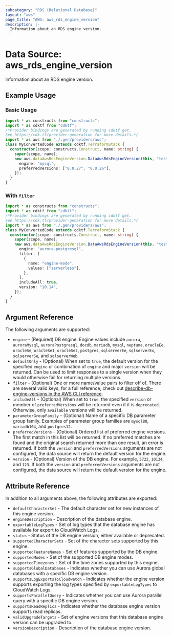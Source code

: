 ```yaml
---
subcategory: "RDS (Relational Database)"
layout: "aws"
page_title: "AWS: aws_rds_engine_version"
description: |-
  Information about an RDS engine version.
---
```


# Data Source: aws_rds_engine_version

Information about an RDS engine version.

## Example Usage

### Basic Usage

```typescript
import * as constructs from "constructs";
import * as cdktf from "cdktf";
/*Provider bindings are generated by running cdktf get.
See https://cdk.tf/provider-generation for more details.*/
import * as aws from "./.gen/providers/aws";
class MyConvertedCode extends cdktf.TerraformStack {
  constructor(scope: constructs.Construct, name: string) {
    super(scope, name);
    new aws.dataAwsRdsEngineVersion.DataAwsRdsEngineVersion(this, "test", {
      engine: "mysql",
      preferredVersions: ["8.0.27", "8.0.26"],
    });
  }
}

```

### With `filter`

```typescript
import * as constructs from "constructs";
import * as cdktf from "cdktf";
/*Provider bindings are generated by running cdktf get.
See https://cdk.tf/provider-generation for more details.*/
import * as aws from "./.gen/providers/aws";
class MyConvertedCode extends cdktf.TerraformStack {
  constructor(scope: constructs.Construct, name: string) {
    super(scope, name);
    new aws.dataAwsRdsEngineVersion.DataAwsRdsEngineVersion(this, "test", {
      engine: "aurora-postgresql",
      filter: [
        {
          name: "engine-mode",
          values: ["serverless"],
        },
      ],
      includeAll: true,
      version: "10.14",
    });
  }
}

```

## Argument Reference

The following arguments are supported:

* `engine` - (Required) DB engine. Engine values include `aurora`, `auroraMysql`, `auroraPostgresql`, `docdb`, `mariadb`, `mysql`, `neptune`, `oracleEe`, `oracleSe`, `oracleSe1`, `oracleSe2`, `postgres`, `sqlserverEe`, `sqlserverEx`, `sqlserverSe`, and `sqlserverWeb`.
* `defaultOnly` - (Optional) When set to `true`, the default version for the specified `engine` or combination of `engine` and major `version` will be returned. Can be used to limit responses to a single version when they would otherwise fail for returning multiple versions.
* `filter` - (Optional) One or more name/value pairs to filter off of. There are several valid keys; for a full reference, check out [describe-db-engine-versions in the AWS CLI reference](https://awscli.amazonaws.com/v2/documentation/api/latest/reference/rds/describe-db-engine-versions.html).
* `includeAll` - (Optional) When set to `true`, the specified `version` or member of `preferredVersions` will be returned even if it is `deprecated`. Otherwise, only `available` versions will be returned.
* `parameterGroupFamily` - (Optional) Name of a specific DB parameter group family. Examples of parameter group families are `mysql80`, `mariadb104`, and `postgres12`.
* `preferredVersions` - (Optional) Ordered list of preferred engine versions. The first match in this list will be returned. If no preferred matches are found and the original search returned more than one result, an error is returned. If both the `version` and `preferredVersions` arguments are not configured, the data source will return the default version for the engine.
* `version` - (Optional) Version of the DB engine. For example, `5722`, `10134`, and `123`. If both the `version` and `preferredVersions` arguments are not configured, the data source will return the default version for the engine.

## Attribute Reference

In addition to all arguments above, the following attributes are exported:

* `defaultCharacterSet` - The default character set for new instances of this engine version.
* `engineDescription` - Description of the database engine.
* `exportableLogTypes` - Set of log types that the database engine has available for export to CloudWatch Logs.
* `status` - Status of the DB engine version, either available or deprecated.
* `supportedCharacterSets` - Set of the character sets supported by this engine.
* `supportedFeatureNames` - Set of features supported by the DB engine.
* `supportedModes` - Set of the supported DB engine modes.
* `supportedTimezones` - Set of the time zones supported by this engine.
* `supportsGlobalDatabases` - Indicates whether you can use Aurora global databases with a specific DB engine version.
* `supportsLogExportsToCloudwatch` - Indicates whether the engine version supports exporting the log types specified by `exportableLogTypes` to CloudWatch Logs.
* `supportsParallelQuery` - Indicates whether you can use Aurora parallel query with a specific DB engine version.
* `supportsReadReplica` - Indicates whether the database engine version supports read replicas.
* `validUpgradeTargets` - Set of engine versions that this database engine version can be upgraded to.
* `versionDescription` - Description of the database engine version.

<!-- cache-key: cdktf-0.17.0-pre.15 input-bb905e3b7870c87b43b511a9134b1c3126f6dc128cb12ba10752e9aebf49c7ed -->